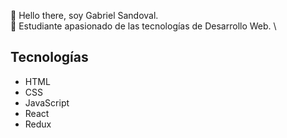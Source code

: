 
👋 Hello there, soy Gabriel Sandoval. \
👀 Estudiante apasionado de las tecnologías de Desarrollo Web. \

## Tecnologías
<ul>
  <li> HTML </li>
  <li> CSS </li>
  <li> JavaScript </li>
  <li> React </li>
  <li> Redux </li>
</ul>
